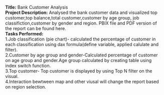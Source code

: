 **Title:** Bank Customer Analysis <br>
**Project Description:** Analysed the bank customer data and visualized top customer,top balance,total customer,customer by age group, job classifiction,customer by gender and region. PBIX file and PDF version of the report can be found here. <br> 
**Tasks Performed:** <br>
 1.Job classification (pie chart)- calculated the percentage of customer in each classification using dax formula(define variable, applied calulate and filter).<br>
 2.Customer by age group and gender-Calculated percentage of customer on age group and gender.Age group calculated by creating table using index switch function.<br>
 3.Top customer- Top customer is displayed by using Top N filter on the visual. <br>
 4.Interaction bewtween map and other viusal will change the report based on region selection.<br>
